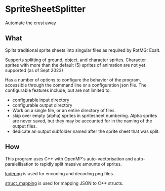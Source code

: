 # SpriteSheetSplitter
Automate the crust away

## What
Splits traditional sprite sheets into singular files as required by RotMG: Exalt.

Supports splitting of ground, object, and character sprites.
Character sprites with more than the default (5) sprites of animation are not yet supported (as of Sept 2023)

Has a number of options to configure the behavior of the program, accessible through the command line or a configuration json file.
The configurable features include, but are not limited to:

* configurable input directory
* configurable output directory
* Work on a single file, or an entire directory of files.
* skip over empty (alpha) sprites in spritesheet numbering. Alpha sprites are never saved, but they may be accounted for in the naming of the output files.
* dedicate an output subfolder named after the sprite sheet that was split.

## How

This program uses C++ with OpenMP's auto-vectorisation and auto-paralellisation to rapidly split massive amounts of sprites.

[lodepng](https://lodev.org/lodepng/) is used for encoding and decoding png files.

[struct_mapping](https://github.com/bk192077/struct_mapping) is used for mapping JSON to C++ structs.
